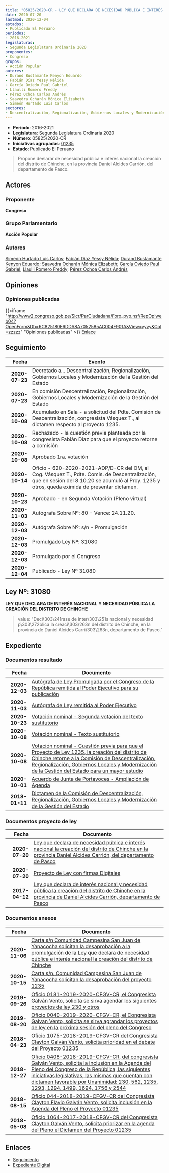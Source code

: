 ```yaml
---
title: "05825/2020-CR - LEY QUE DECLARA DE NECESIDAD PÚBLICA E INTERÉS NACIONAL LA CREACIÓN DEL DISTRITO DE CHINCHE EN LA PROVINCIA 'DANIEL ALCIDES CARRIÓN' DEL DEPARTAMENTO DE PASCO"
date: 2020-07-20
lastmod: 2020-12-04
estados:
- Publicado El Peruano
periodos:
- 2016-2021
legislaturas:
- Segunda Legislatura Ordinaria 2020
proponentes:
- Congreso
grupos:
- Acción Popular
autores:
- Durand Bustamante Kenyon Eduardo
- Fabián Díaz Yessy Nélida
- García Oviedo Paul Gabriel
- Llaulli Romero Freddy
- Pérez Ochoa Carlos Andrés
- Saavedra Ocharán Mónica Elizabeth
- Simeón Hurtado Luis Carlos
sectores:
- Descentralización, Regionalización, Gobiernos Locales y Modernización de la Gestión del Estado
---
```

- **Periodo**: 2016-2021
- **Legislatura**: Segunda Legislatura Ordinaria 2020
- **Número**: 05825/2020-CR
- **Iniciativas agrupadas**: [01235](../../01200/01235)
- **Estado**: Publicado El Peruano

> Propone deelarar de necesidad pública e interés nacional la creación del distrito de Chinche, en la provincia Daniel Alcides Carrión, del departamento de Pasco.


## Actores

### Proponente

**Congreso**

### Grupo Parlamentario

**Acción Popular**

### Autores

[Simeón Hurtado Luis Carlos](mailto:mailto:lsimeon@congreso.gob.pe); [Fabián Díaz Yessy Nélida](mailto:mailto:yfabian@congreso.gob.pe); [Durand Bustamante Kenyon Eduardo](mailto:mailto:kdurand@congreso.gob.pe); [Saavedra Ocharán Mónica Elizabeth](mailto:mailto:msaavedra@congreso.gob.pe); [García Oviedo Paul Gabriel](mailto:mailto:pgarcia@congreso.gob.pe); [Llaulli Romero Freddy](mailto:mailto:fllaulli@congreso.gob.pe); [Pérez Ochoa Carlos Andrés](mailto:mailto:cperezo@congreso.gob.pe)

## Opiniones

### Opiniones publicadas

{{<iframe "http://www2.congreso.gob.pe/Sicr/ParCiudadana/Foro_pvp.nsf/RepOpiweb04?OpenForm&Db=6C825180E6DDA8A7052585AC004F901A&View=yyyy&Col=zzzzz" "Opiniones publicadas" >}}
[Enlace](http://www2.congreso.gob.pe/Sicr/ParCiudadana/Foro_pvp.nsf/RepOpiweb04?OpenForm&Db=6C825180E6DDA8A7052585AC004F901A&View=yyyy&Col=zzzzz)


## Seguimiento

| Fecha | Evento |
|------:|--------|
| **2020-07-23** | Decretado a... Descentralización, Regionalización, Gobiernos Locales y Modernización de la Gestión del Estado |
| **2020-07-23** | En comisión Descentralización, Regionalización, Gobiernos Locales y Modernización de la Gestión del Estado |
| **2020-10-08** | Acumulado en Sala - a solicitud del Pdte. Comisión de Descentralización, congresista Vásquez T., al dictamen respecto al proyecto 1235. |
| **2020-10-08** | Rechazado - la cuestión previa planteada por la congresista Fabián Díaz para que el proyecto retorne a comisión |
| **2020-10-08** | Aprobado 1ra. votación |
| **2020-10-14** | Oficio - 620-2020-2021-ADP/D-CR del OM, al Cog. Vásquez T., Pdte. Comis. de Descentralización, que en sesión del 8.10.20 se acumuló al Proy. 1235 y otros, queda eximida de presentar dictamen. |
| **2020-10-23** | Aprobado - en Segunda Votación (Pleno virtual) |
| **2020-11-03** | Autógrafa Sobre Nº: 80 - Vence: 24.11.20. |
| **2020-12-03** | Autógrafa Sobre Nº: s/n - Promulgación |
| **2020-12-03** | Promulgado Ley Nº: 31080 |
| **2020-12-03** | Promulgado por el Congreso |
| **2020-12-04** | Publicado - Ley Nº 31080 |

## Ley Nº: 31080

**LEY QUE DECLARA DE INTERÉS NACIONAL Y NECESIDAD PÚBLICA LA CREACIÓN DEL DISTRITO DE CHINCHE**

> value: "Decl\303\241rase de inter\303\251s nacional y necesidad p\303\272blica la creaci\303\263n del distrito de Chinche, en la provincia de Daniel Alcides Carri\303\263n, departamento de Pasco."


## Expediente

### Documentos resultado

| Fecha | Documento |
|------:|-----------|
| **2020-12-03** | [Autógrafa de Ley Promulgada por el Congreso de la República remitida al Poder Ejecutivo para su publicación](http://www.leyes.congreso.gob.pe/Documentos/2016_2021/Autografas/Ley_y_de_Resolucion_Legislativa/AU0123520201203.pdf) |
| **2020-11-03** | [Autógrafa de Ley remitida al Poder Ejecutivo](http://www.leyes.congreso.gob.pe/Documentos/2016_2021/Autografas/Ley_y_de_Resolucion_Legislativa/AU0123520201103.pdf) |
| **2020-10-23** | [Votación nominal - Segunda votación del texto sustitutorio](http://www.leyes.congreso.gob.pe/Documentos/2016_2021/Asistencia_y_Votacion/Proyectos_de_Ley/Votacion_Nominal/VNSVTS01235-20201023.pdf) |
| **2020-10-08** | [Votación nominal - Texto sustitutorio](http://www.leyes.congreso.gob.pe/Documentos/2016_2021/Asistencia_y_Votacion/Proyectos_de_Ley/Votacion_Nominal/VNTS01235-20201008.pdf) |
| **2020-10-08** | [Votación nominal - Cuestión previa para que el Proyecto de Ley 1235, la creación del distrito de Chinche retorne a la Comisión de Descentralización, Regionalización, Gobiernos Locales y Modernización de la Gestión del Estado para un mayor estudio](http://www.leyes.congreso.gob.pe/Documentos/2016_2021/Asistencia_y_Votacion/Proyectos_de_Ley/Votacion_Nominal/VNCP01235-20201008.pdf) |
| **2020-10-01** | [Acuerdo de Junta de Portavoces - Ampliación de Agenda](https://leyes.congreso.gob.pe/Documentos/2016_2021/Acuerdos/Junta_Portavoces/AJP01235-20201001.pdf) |
| **2018-01-11** | [Dictamen de la Comisión de Descentralización, Regionalización, Gobiernos Locales y Modernización de la Gestión del Estado](http://www.leyes.congreso.gob.pe/Documentos/2016_2021/Dictamenes/Proyectos_de_Ley/01235DC08MAY20180111.pdf) |

### Documentos proyecto de ley

| Fecha | Documento |
|------:|-----------|
| **2020-07-20** | [Ley que declara de necesidad pública e interés nacional la creación del distrito de Chinche en la provincia Daniel Alcides Carrión, del departamento de Pasco](http://www.leyes.congreso.gob.pe/Documentos/2016_2021/Proyectos_de_Ley_y_de_Resoluciones_Legislativas/PL05825-20200720.pdf) |
| **2020-07-20** | [Proyecto de Ley con firmas Digitales](http://www.leyes.congreso.gob.pe/Documentos/2016_2021/Proyectos_de_Ley_y_de_Resoluciones_Legislativas/Proyectos_Firmas_digitales/PL05825.pdf) |
| **2017-04-12** | [Ley que declara de interés nacional y necesidad pública la creación del distrito de Chinche en la provincia de Daniel Alcides Carrión, departamento de Pasco](http://www.leyes.congreso.gob.pe/Documentos/2016_2021/Proyectos_de_Ley_y_de_Resoluciones_Legislativas/PL0123520170412.PDF) |

### Documentos anexos

| Fecha | Documento |
|------:|-----------|
| **2020-11-06** | [Carta s/n Comunidad Campesina San Juan de Yanacocha solicitan la desaprobación a la promulgación de la Ley que declara de necesidad pública e interés nacional la creación del distrito de Chinche](http://www.leyes.congreso.gob.pe/Documentos/2016_2021/Oficios/Otras_Instituciones/CARTA-S-N-20201106-COMUNIDAD-SAN-JUAN.pdf) |
| **2020-10-15** | [Carta s/n, Comunidad Campesina San Juan de Yanacocha solicitan la desaprobación del proyecto 1235](http://www.leyes.congreso.gob.pe/Documentos/2016_2021/Oficios/Otras_Instituciones/CARTA-S-N-20201015-COMUNIDAD-YANACOCHA.pdf) |
| **2019-09-26** | [Oficio 0181-2019-2020-CFGV-CR, el Congresista Galván Vento, solicita se sirva agendar los siguientes proyectos de ley 230 y otros](http://www.leyes.congreso.gob.pe/Documentos/2016_2021/Oficios/Congresistas/OFICIO-0181-2019-2020-CFGV-CR.pdf) |
| **2019-08-20** | [Oficio 0040-2019-2020-CFGV-CR, el Congresista Galvan Vento, solicita se sirva agrandar los proyectos de ley en la próxima sesión del pleno del Congreso](http://www.leyes.congreso.gob.pe/Documentos/2016_2021/Oficios/Congresistas/OFICIO-0040-2019-2020-CFGV-CR.pdf) |
| **2018-04-23** | [Oficio 1075-2018-2019-CFGV-CR del Congresista Clayton Galván Vento, solicita prioridad en el debate del Proyecto 01235](http://www.leyes.congreso.gob.pe/Documentos/2016_2021/Oficios/Congresistas/OFICIO-1075-2018-2019-CFGV-CR.pdf) |
| **2018-12-27** | [Oficio 0408-2018-2019-CFGV-CR, del congresista Galván Vento, solicita la inclusión en la Agenda del Pleno del Congreso de la República, las siguientes iniciativas legislativas, las mismas que cuentan con dictamen favorable por Unanimidad: 230, 562, 1235, 1293, 1294, 1499, 1694, 1756 y 2544](http://www.leyes.congreso.gob.pe/Documentos/2016_2021/Oficios/Congresistas/OFICIO-0408-2018-2019-CFGV-CR.pdf) |
| **2018-08-15** | [Oficio 044-2018-2019-CFGV-CR del Congresista Clayton Flavio Galván Vento, solicita inclusión en la Agenda del Pleno el Proyecto 01235](http://www.leyes.congreso.gob.pe/Documentos/2016_2021/Oficios/Congresistas/OFICIO-044-2018-2019-CFGV-CR.pdf) |
| **2018-05-08** | [Oficio 1064-2017-2018-CFGV-CR del Congresista Clayton Galván Vento, solicita priorizar en la agenda del Pleno el Dictamen del Proyecto 01235](http://www.leyes.congreso.gob.pe/Documentos/2016_2021/Oficios/Congresistas/OFICIO-1064-2017-2018-CFGV-CR.pdf) |

## Enlaces

- [Seguimiento](http://www2.congreso.gob.pe/Sicr/TraDocEstProc/CLProLey2016.nsf/f7fff46988ca05b1052578e100829cc7/ddd62808d84b3d1f052585ac006e279d?OpenDocument)
- [Expediente Digital](http://www2.congreso.gob.pe/Sicr/TraDocEstProc/Expvirt_2011.nsf/visbusqptramdoc1621/05825?opendocument)

